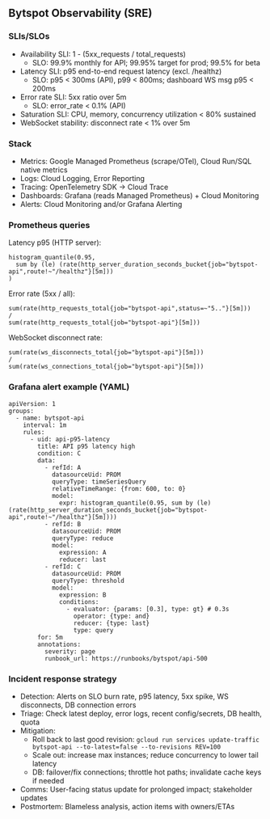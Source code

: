 ## Bytspot Observability (SRE)

### SLIs/SLOs
- Availability SLI: 1 - (5xx_requests / total_requests)
  - SLO: 99.9% monthly for API; 99.95% target for prod; 99.5% for beta
- Latency SLI: p95 end-to-end request latency (excl. /healthz)
  - SLO: p95 < 300ms (API), p99 < 800ms; dashboard WS msg p95 < 200ms
- Error rate SLI: 5xx ratio over 5m
  - SLO: error_rate < 0.1% (API)
- Saturation SLI: CPU, memory, concurrency utilization < 80% sustained
- WebSocket stability: disconnect rate < 1% over 5m

### Stack
- Metrics: Google Managed Prometheus (scrape/OTel), Cloud Run/SQL native metrics
- Logs: Cloud Logging, Error Reporting
- Tracing: OpenTelemetry SDK -> Cloud Trace
- Dashboards: Grafana (reads Managed Prometheus) + Cloud Monitoring
- Alerts: Cloud Monitoring and/or Grafana Alerting

### Prometheus queries
Latency p95 (HTTP server):
```
histogram_quantile(0.95,
  sum by (le) (rate(http_server_duration_seconds_bucket{job="bytspot-api",route!~"/healthz"}[5m]))
)
```
Error rate (5xx / all):
```
sum(rate(http_requests_total{job="bytspot-api",status=~"5.."}[5m]))
/
sum(rate(http_requests_total{job="bytspot-api"}[5m]))
```
WebSocket disconnect rate:
```
sum(rate(ws_disconnects_total{job="bytspot-api"}[5m]))
/
sum(rate(ws_connections_total{job="bytspot-api"}[5m]))
```

### Grafana alert example (YAML)
```
apiVersion: 1
groups:
  - name: bytspot-api
    interval: 1m
    rules:
      - uid: api-p95-latency
        title: API p95 latency high
        condition: C
        data:
          - refId: A
            datasourceUid: PROM
            queryType: timeSeriesQuery
            relativeTimeRange: {from: 600, to: 0}
            model:
              expr: histogram_quantile(0.95, sum by (le) (rate(http_server_duration_seconds_bucket{job="bytspot-api",route!~"/healthz"}[5m])))
          - refId: B
            datasourceUid: PROM
            queryType: reduce
            model:
              expression: A
              reducer: last
          - refId: C
            datasourceUid: PROM
            queryType: threshold
            model:
              expression: B
              conditions:
                - evaluator: {params: [0.3], type: gt} # 0.3s
                  operator: {type: and}
                  reducer: {type: last}
                  type: query
        for: 5m
        annotations:
          severity: page
          runbook_url: https://runbooks/bytspot/api-500
```

### Incident response strategy
- Detection: Alerts on SLO burn rate, p95 latency, 5xx spike, WS disconnects, DB connection errors
- Triage: Check latest deploy, error logs, recent config/secrets, DB health, quota
- Mitigation:
  - Roll back to last good revision: `gcloud run services update-traffic bytspot-api --to-latest=false --to-revisions REV=100`
  - Scale out: increase max instances; reduce concurrency to lower tail latency
  - DB: failover/fix connections; throttle hot paths; invalidate cache keys if needed
- Comms: User-facing status update for prolonged impact; stakeholder updates
- Postmortem: Blameless analysis, action items with owners/ETAs

